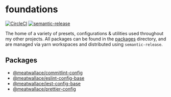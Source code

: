 # foundations

[![CircleCI](https://circleci.com/gh/meatwallace/foundations.svg?style=svg)](https://circleci.com/gh/meatwallace/foundations)
[![semantic-release](https://img.shields.io/badge/%20%20%F0%9F%93%A6%F0%9F%9A%80-semantic--release-e10079.svg)](https://github.com/semantic-release/semantic-release)

The home of a variety of presets, configurations & utilities used throughout my
other projects. All packages can be found in the [packages](/packages)
directory, and are managed via yarn workspaces and distributed using
`semantic-release`.

## Packages

- [@meatwallace/commitlint-config](/packages/commitlint-config)
- [@meatwallace/eslint-config-base](/packages/eslint-config-base)
- [@meatwallace/jest-config-base](/packages/jest-config-base)
- [@meatwallace/prettier-config](/packages/prettier-config)
